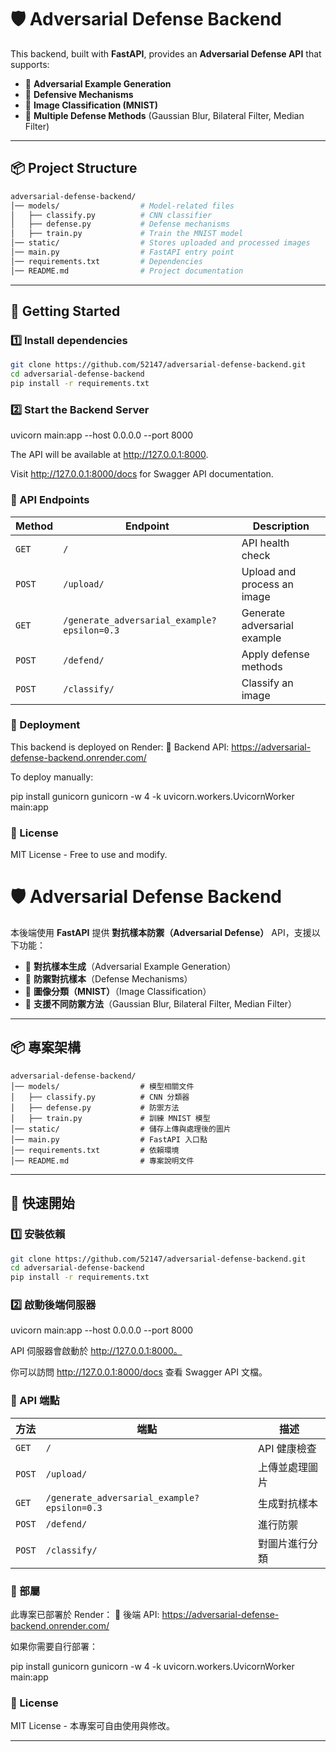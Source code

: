 
# 🛡️ Adversarial Defense Backend

This backend, built with **FastAPI**, provides an **Adversarial Defense API** that supports:
- 🔹 **Adversarial Example Generation**
- 🔹 **Defensive Mechanisms**
- 🔹 **Image Classification (MNIST)**
- 🔹 **Multiple Defense Methods** (Gaussian Blur, Bilateral Filter, Median Filter)

---

## 📦 **Project Structure**
```bash
adversarial-defense-backend/
│── models/                  # Model-related files
│   ├── classify.py          # CNN classifier
│   ├── defense.py           # Defense mechanisms
│   ├── train.py             # Train the MNIST model
│── static/                  # Stores uploaded and processed images
│── main.py                  # FastAPI entry point
│── requirements.txt         # Dependencies
│── README.md                # Project documentation
```
---

## 🚀 **Getting Started**
### **1️⃣ Install dependencies**
```bash
git clone https://github.com/52147/adversarial-defense-backend.git
cd adversarial-defense-backend
pip install -r requirements.txt
```
### **2️⃣ Start the Backend Server**

uvicorn main:app --host 0.0.0.0 --port 8000

The API will be available at http://127.0.0.1:8000.

Visit http://127.0.0.1:8000/docs for Swagger API documentation.

### **📌 API Endpoints**

| Method | Endpoint | Description |
|--------|---------|-------------|
| `GET`  | `/` | API health check |
| `POST` | `/upload/` | Upload and process an image |
| `GET`  | `/generate_adversarial_example?epsilon=0.3` | Generate adversarial example |
| `POST` | `/defend/` | Apply defense methods |
| `POST` | `/classify/` | Classify an image |

### **📡 Deployment**

This backend is deployed on Render:
🔗 Backend API: https://adversarial-defense-backend.onrender.com/

To deploy manually:

pip install gunicorn
gunicorn -w 4 -k uvicorn.workers.UvicornWorker main:app

### **📜 License**

MIT License - Free to use and modify.






# 🛡️ Adversarial Defense Backend

本後端使用 **FastAPI** 提供 **對抗樣本防禦（Adversarial Defense）** API，支援以下功能：
- 🔹 **對抗樣本生成**（Adversarial Example Generation）
- 🔹 **防禦對抗樣本**（Defense Mechanisms）
- 🔹 **圖像分類（MNIST）**（Image Classification）
- 🔹 **支援不同防禦方法**（Gaussian Blur, Bilateral Filter, Median Filter）

---

## 📦 **專案架構**
```
adversarial-defense-backend/
│── models/                  # 模型相關文件
│   ├── classify.py          # CNN 分類器
│   ├── defense.py           # 防禦方法
│   ├── train.py             # 訓練 MNIST 模型
│── static/                  # 儲存上傳與處理後的圖片
│── main.py                  # FastAPI 入口點
│── requirements.txt         # 依賴環境
│── README.md                # 專案說明文件
```
---

## 🚀 **快速開始**
### **1️⃣ 安裝依賴**
```bash
git clone https://github.com/52147/adversarial-defense-backend.git
cd adversarial-defense-backend
pip install -r requirements.txt
```
### **2️⃣ 啟動後端伺服器**

uvicorn main:app --host 0.0.0.0 --port 8000

API 伺服器會啟動於 http://127.0.0.1:8000。

你可以訪問 http://127.0.0.1:8000/docs 查看 Swagger API 文檔。

### **📌 API 端點**

| 方法 | 端點 | 描述 |
|------|------|------|
| `GET`  | `/` | API 健康檢查 |
| `POST` | `/upload/` | 上傳並處理圖片 |
| `GET`  | `/generate_adversarial_example?epsilon=0.3` | 生成對抗樣本 |
| `POST` | `/defend/` | 進行防禦 |
| `POST` | `/classify/` | 對圖片進行分類 |

### **📡 部屬**

此專案已部署於 Render：
🔗 後端 API: https://adversarial-defense-backend.onrender.com/

如果你需要自行部署：

pip install gunicorn
gunicorn -w 4 -k uvicorn.workers.UvicornWorker main:app

### **📜 License**

MIT License - 本專案可自由使用與修改。

---

